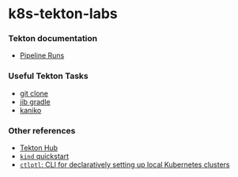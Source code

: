 # k8s-tekton-labs

### Tekton documentation

- <a href="https://tekton.dev/docs/pipelines/pipelineruns/">Pipeline Runs</a>

### Useful Tekton Tasks

- <a href="https://hub.tekton.dev/tekton/task/git-clone">git clone</a>
- <a href="https://hub.tekton.dev/tekton/task/jib-gradle">jib gradle</a>
- <a href="https://hub.tekton.dev/tekton/task/kaniko">kaniko</a> 

### Other references

- <a href="https://hub.tekton.dev/">Tekton Hub</a>
- <a href="https://kind.sigs.k8s.io/docs/user/quick-start">`kind` quickstart</a>
- <a href="https://github.com/tilt-dev/ctlptl">`ctlptl`: CLI for declaratively setting up local Kubernetes clusters</a>
